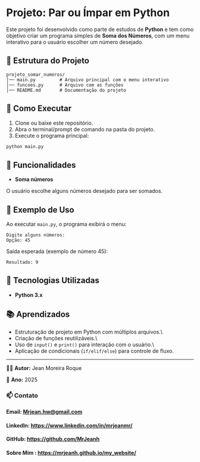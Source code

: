 # Projeto: Par ou Ímpar em Python

Este projeto foi desenvolvido como parte de estudos de **Python** e tem
como objetivo criar um programa simples de **Soma dos Números**, com um menu interativo para o usuário escolher um número desejado.

## 📂 Estrutura do Projeto

    projeto_somar_numeros/
    │── main.py         # Arquivo principal com o menu interativo
    │── funcoes.py      # Arquivo com as funções
    │── README.md       # Documentação do projeto

## 🚀 Como Executar

1.  Clone ou baixe este repositório.
2.  Abra o terminal/prompt de comando na pasta do projeto.
3.  Execute o programa principal:

```bash
python main.py
```

## 📌 Funcionalidades

- **Soma números**

O usuário escolhe alguns números desejado para ser somados.

## 📖 Exemplo de Uso

Ao executar `main.py`, o programa exibirá o menu:

    Digite alguns números:
    Opção: 45

Saída esperada (exemplo de número 45):

    Resultado: 9

## 🔧 Tecnologias Utilizadas

- **Python 3.x**

## 📚 Aprendizados

- Estruturação de projeto em Python com múltiplos arquivos.\
- Criação de funções reutilizáveis.\
- Uso de `input()` e `print()` para interação com o usuário.\
- Aplicação de condicionais (`if/elif/else`) para controle de fluxo.

---

👨‍💻 **Autor:** Jean Moreira Roque

📅 **Ano:** 2025

### 📫 Contato

#### Email: Mrjean.hw@gmail.com

#### LinkedIn: https://www.linkedin.com/in/mrjeanmr/

#### GitHub: https://github.com/MrJeanh

#### Sobre Mim : https://mrjeanh.github.io/my_website/
